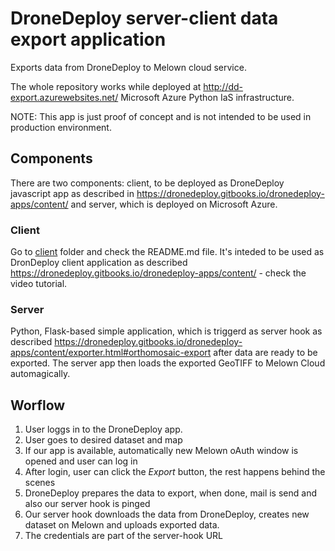 # DroneDeploy server-client data export application

Exports data from DroneDeploy to Melown cloud service.

The whole repository works while deployed at http://dd-export.azurewebsites.net/ 
Microsoft Azure Python IaS infrastructure.

NOTE: This app is just proof of concept and is not intended to be used in
production environment.

## Components

There are two components: client, to be deployed as DroneDeploy javascript app
as described in https://dronedeploy.gitbooks.io/dronedeploy-apps/content/ and
server, which is deployed on Microsoft Azure.

### Client

Go to [client](client) folder and check the README.md file. It's inteded to be
used as DronDeploy client application as described https://dronedeploy.gitbooks.io/dronedeploy-apps/content/ - check the video tutorial.

### Server

Python, Flask-based simple application, which is triggerd as server hook as
described https://dronedeploy.gitbooks.io/dronedeploy-apps/content/exporter.html#orthomosaic-export
after data are ready to be exported. The server app then loads the exported
GeoTIFF to Melown Cloud automagically.

## Worflow

1. User loggs in to the DroneDeploy app.
2. User goes to desired dataset and map
3. If our app is available, automatically new Melown oAuth window is opened and
   user can log in 
4. After login, user can click the *Export* button, the rest happens behind the
   scenes
5. DroneDeploy prepares the data to export, when done, mail is send and also our
   server hook is pinged
6. Our server hook downloads the data from DroneDeploy, creates new dataset on
   Melown and uploads exported data.
7. The credentials are part of the server-hook URL 
